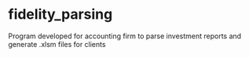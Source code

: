 # fidelity_parsing
Program developed for accounting firm to parse investment reports and generate .xlsm files for clients
